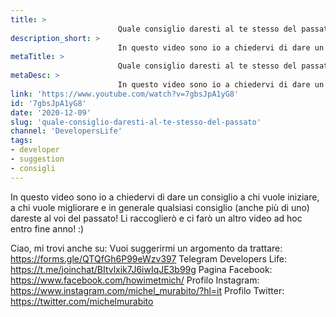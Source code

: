 ```yaml
---
title: > 
                        Quale consiglio daresti al te stesso del passato?
description_short: > 
                        In questo video sono io a chiedervi di dare un consiglio a chi vuole iniziare, a chi vuole migliorare e in generale qualsiasi ...
metaTitle: > 
                        Quale consiglio daresti al te stesso del passato?
metaDesc: > 
                        In questo video sono io a chiedervi di dare un consiglio a chi vuole iniziare, a chi vuole migliorare e in generale qualsiasi ...
link: 'https://www.youtube.com/watch?v=7gbsJpA1yG8'
id: '7gbsJpA1yG8'
date: '2020-12-09'
slug: 'quale-consiglio-daresti-al-te-stesso-del-passato'
channel: 'DevelopersLife'
tags: 
- developer
- suggestion
- consigli
---
```

In questo video sono io a chiedervi di dare un consiglio a chi vuole iniziare, a chi vuole migliorare e in generale qualsiasi consiglio (anche più di uno) dareste al voi del passato! 
Li raccoglierò e ci farò un altro video ad hoc entro fine anno! :)


Ciao, mi trovi anche su:
Vuoi suggerirmi un argomento da trattare: https://forms.gle/QTQfGh6P99eWzv397
Telegram Developers Life: https://t.me/joinchat/BItvlxik7J6iwIqJE3b99g
Pagina Facebook: https://www.facebook.com/howimetmich/
Profilo Instagram: https://www.instagram.com/michel_murabito/?hl=it
Profilo Twitter: https://twitter.com/michelmurabito